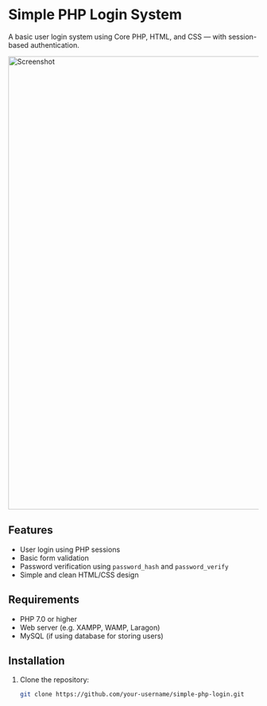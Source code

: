 # Simple PHP Login System

A basic user login system using Core PHP, HTML, and CSS — with session-based authentication.

<img width="1919" height="912" alt="Screenshot" src="https://github.com/user-attachments/assets/4cb8d2e0-c3ca-4486-a76e-8caab9015886" />

## Features

- User login using PHP sessions
- Basic form validation
- Password verification using `password_hash` and `password_verify`
- Simple and clean HTML/CSS design

## Requirements

- PHP 7.0 or higher
- Web server (e.g. XAMPP, WAMP, Laragon)
- MySQL (if using database for storing users)

## Installation

1. Clone the repository:
   ```bash
   git clone https://github.com/your-username/simple-php-login.git

